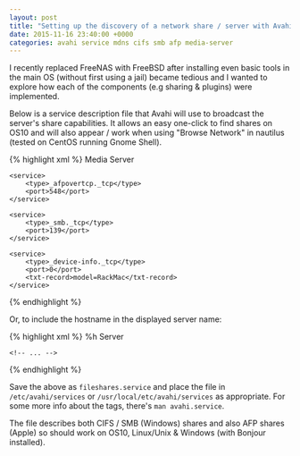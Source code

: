 ```yaml
---
layout: post
title: "Setting up the discovery of a network share / server with Avahi"
date: 2015-11-16 23:40:00 +0000
categories: avahi service mdns cifs smb afp media-server
---
```

I recently replaced FreeNAS with FreeBSD after installing even basic tools in the main OS (without first using a jail) became tedious and I wanted to explore how each of the components (e.g sharing & plugins) were implemented.

Below is a service description file that Avahi will use to broadcast the server's share capabilities. It allows an easy one-click to find shares on OS10 and will also appear / work when using "Browse Network" in nautilus (tested on CentOS running Gnome Shell).

{% highlight xml %}
<service-group>
    <name replace-wildcards="no">Media Server</name>

    <service>
        <type>_afpovertcp._tcp</type>
        <port>548</port>
    </service>

    <service>
        <type>_smb._tcp</type>
        <port>139</port>
    </service>

    <service>
        <type>_device-info._tcp</type>
        <port>0</port>
        <txt-record>model=RackMac</txt-record>
    </service>
</service-group>
{% endhighlight %}

Or, to include the hostname in the displayed server name:

{% highlight xml %}
<service-group>
    <name replace-wildcards="yes">%h Server</name>

    <!-- ... -->
</service-group>
{% endhighlight %}

Save the above as `fileshares.service` and place the file in `/etc/avahi/services` or `/usr/local/etc/avahi/services` as appropriate. For some more info about the tags, there's `man avahi.service`.

The file describes both CIFS / SMB (Windows) shares and also AFP shares (Apple) so should work on OS10, Linux/Unix & Windows (with Bonjour installed).
